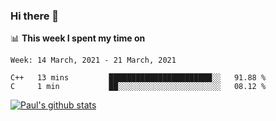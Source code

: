 ### Hi there 👋

📊 **This week I spent my time on**
<!--START_SECTION:waka-->
```text
Week: 14 March, 2021 - 21 March, 2021

C++   13 mins         ███████████████████████░░   91.88 % 
C     1 min           ██░░░░░░░░░░░░░░░░░░░░░░░   08.12 % 
```
<!--END_SECTION:waka-->


[![Paul's github stats](https://github-readme-stats.vercel.app/api?username=mickeyouyou&theme=dracula&show_icons=true)](https://github.com/anuraghazra/github-readme-stats)
